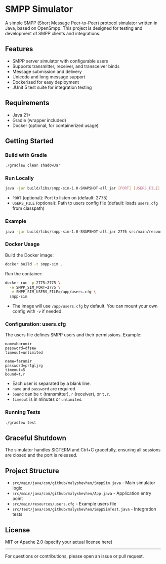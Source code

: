 # SMPP Simulator

A simple SMPP (Short Message Peer-to-Peer) protocol simulator written in Java, based on OpenSmpp. This project is designed for testing and development of SMPP clients and integrations.

## Features
- SMPP server simulator with configurable users
- Supports transmitter, receiver, and transceiver binds
- Message submission and delivery
- Unicode and long message support
- Dockerized for easy deployment
- JUnit 5 test suite for integration testing

## Requirements
- Java 21+
- Gradle (wrapper included)
- Docker (optional, for containerized usage)

## Getting Started

### Build with Gradle

```sh
./gradlew clean shadowJar
```

### Run Locally

```sh
java -jar build/libs/smpp-sim-1.0-SNAPSHOT-all.jar [PORT] [USERS_FILE]
```
- `PORT` (optional): Port to listen on (default: 2775)
- `USERS_FILE` (optional): Path to users config file (default: loads `users.cfg` from classpath)

### Example

```sh
java -jar build/libs/smpp-sim-1.0-SNAPSHOT-all.jar 2776 src/main/resources/users.cfg
```

### Docker Usage

Build the Docker image:
```sh
docker build -t smpp-sim .
```

Run the container:
```sh
docker run -p 2775:2775 \
  -e SMPP_SIM_PORT=2775 \
  -e SMPP_SIM_USERS_FILE=/app/users.cfg \
  smpp-sim
```

- The image will use `/app/users.cfg` by default. You can mount your own config with `-v` if needed.

### Configuration: users.cfg

The users file defines SMPP users and their permissions. Example:

```
name=boromir
password=dfsew
timeout=unlimited

name=faramir
password=prtgljrg
timeout=5
bound=t,r
```

- Each user is separated by a blank line.
- `name` and `password` are required.
- `bound` can be `t` (transmitter), `r` (receiver), or `t,r`.
- `timeout` is in minutes or `unlimited`.

### Running Tests

```sh
./gradlew test
```

## Graceful Shutdown
The simulator handles SIGTERM and Ctrl+C gracefully, ensuring all sessions are closed and the port is released.

## Project Structure
- `src/main/java/com/github/malyshevhen/SmppSim.java` - Main simulator logic
- `src/main/java/com/github/malyshevhen/App.java` - Application entry point
- `src/main/resources/users.cfg` - Example users file
- `src/test/java/com/github/malyshevhen/SmppSimTest.java` - Integration tests

## License
MIT or Apache 2.0 (specify your actual license here)

---

For questions or contributions, please open an issue or pull request.
